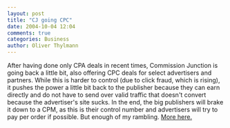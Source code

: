 ```yaml
---
layout: post
title: "CJ going CPC"
date: 2004-10-04 12:04
comments: true
categories: Business
author: Oliver Thylmann
---
```



After having done only CPA deals in recent times, Commission Junction is going back a little bit, also offering CPC deals for select advertisers and partners. While this is harder to control (due to click fraud, which is rising), it pushes the power a little bit back to the publisher because they can earn directly and do not have to send over valid traffic that doesn't convert because the advertiser's site sucks. In the end, the big publishers will brake it down to a CPM, as this is their control number and advertisers will try to pay per order if possible. But enough of my rambling. [More here.](http://www.revenews.com/wayneporter/archives/000221.html)


